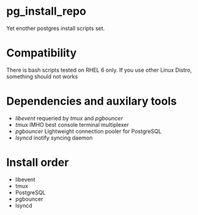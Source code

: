 # pg_install_repo
Yet enother postgres install scripts set.
# Compatibility
There is bash scripts tested on RHEL 6 only.
If you use other Linux Distro, something should not works
# Dependencies and auxilary tools
* _libevent_ requeried by _tmux_ and _pgbouncer_
* _tmux_ IMHO best console terminal multiplexer
* _pgbouncer_ Lightweight connection pooler for PostgreSQL
* _lsyncd_ inotify syncing daemon
# Install order
* libevent
* tmux
* PostgreSQL
* pgbouncer
* lsyncd
